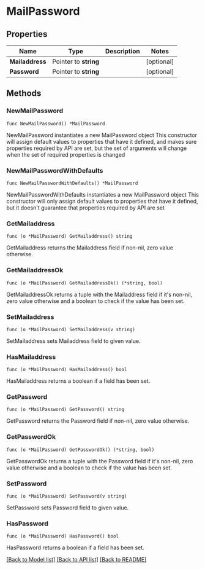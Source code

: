 # MailPassword

## Properties

Name | Type | Description | Notes
------------ | ------------- | ------------- | -------------
**Mailaddress** | Pointer to **string** |  | [optional] 
**Password** | Pointer to **string** |  | [optional] 

## Methods

### NewMailPassword

`func NewMailPassword() *MailPassword`

NewMailPassword instantiates a new MailPassword object
This constructor will assign default values to properties that have it defined,
and makes sure properties required by API are set, but the set of arguments
will change when the set of required properties is changed

### NewMailPasswordWithDefaults

`func NewMailPasswordWithDefaults() *MailPassword`

NewMailPasswordWithDefaults instantiates a new MailPassword object
This constructor will only assign default values to properties that have it defined,
but it doesn't guarantee that properties required by API are set

### GetMailaddress

`func (o *MailPassword) GetMailaddress() string`

GetMailaddress returns the Mailaddress field if non-nil, zero value otherwise.

### GetMailaddressOk

`func (o *MailPassword) GetMailaddressOk() (*string, bool)`

GetMailaddressOk returns a tuple with the Mailaddress field if it's non-nil, zero value otherwise
and a boolean to check if the value has been set.

### SetMailaddress

`func (o *MailPassword) SetMailaddress(v string)`

SetMailaddress sets Mailaddress field to given value.

### HasMailaddress

`func (o *MailPassword) HasMailaddress() bool`

HasMailaddress returns a boolean if a field has been set.

### GetPassword

`func (o *MailPassword) GetPassword() string`

GetPassword returns the Password field if non-nil, zero value otherwise.

### GetPasswordOk

`func (o *MailPassword) GetPasswordOk() (*string, bool)`

GetPasswordOk returns a tuple with the Password field if it's non-nil, zero value otherwise
and a boolean to check if the value has been set.

### SetPassword

`func (o *MailPassword) SetPassword(v string)`

SetPassword sets Password field to given value.

### HasPassword

`func (o *MailPassword) HasPassword() bool`

HasPassword returns a boolean if a field has been set.


[[Back to Model list]](../README.md#documentation-for-models) [[Back to API list]](../README.md#documentation-for-api-endpoints) [[Back to README]](../README.md)


